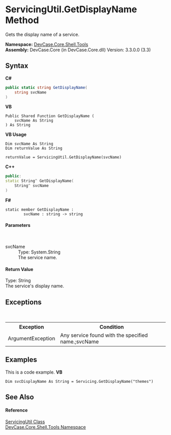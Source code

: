 # ServicingUtil.GetDisplayName Method 
 

Gets the display name of a service.

**Namespace:**&nbsp;<a href="N_DevCase_Core_Shell_Tools">DevCase.Core.Shell.Tools</a><br />**Assembly:**&nbsp;DevCase.Core (in DevCase.Core.dll) Version: 3.3.0.0 (3.3)

## Syntax

**C#**<br />
``` C#
public static string GetDisplayName(
	string svcName
)
```

**VB**<br />
``` VB
Public Shared Function GetDisplayName ( 
	svcName As String
) As String
```

**VB Usage**<br />
``` VB Usage
Dim svcName As String
Dim returnValue As String

returnValue = ServicingUtil.GetDisplayName(svcName)
```

**C++**<br />
``` C++
public:
static String^ GetDisplayName(
	String^ svcName
)
```

**F#**<br />
``` F#
static member GetDisplayName : 
        svcName : string -> string 

```


#### Parameters
&nbsp;<dl><dt>svcName</dt><dd>Type: System.String<br />The service name.</dd></dl>

#### Return Value
Type: String<br />The service's display name.

## Exceptions
&nbsp;<table><tr><th>Exception</th><th>Condition</th></tr><tr><td>ArgumentException</td><td>Any service found with the specified name.;svcName</td></tr></table>

## Examples
This is a code example. 
**VB**<br />
``` VB
Dim svcDisplayName As String = Servicing.GetDisplayName("themes")
```


## See Also


#### Reference
<a href="T_DevCase_Core_Shell_Tools_ServicingUtil">ServicingUtil Class</a><br /><a href="N_DevCase_Core_Shell_Tools">DevCase.Core.Shell.Tools Namespace</a><br />